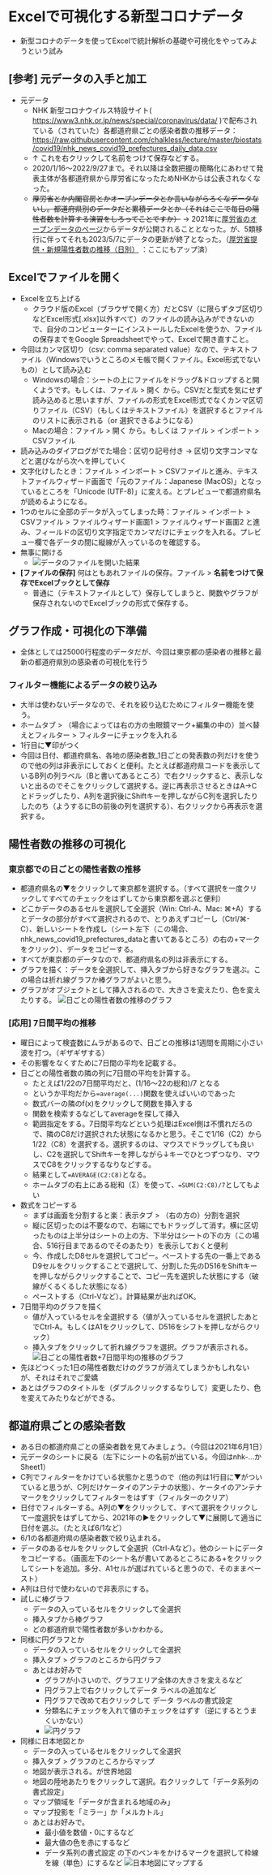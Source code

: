 # Excelで可視化する新型コロナデータ
- 新型コロナのデータを使ってExcelで統計解析の基礎や可視化をやってみようという試み

## [参考] 元データの入手と加工
- 元データ
  - NHK 新型コロナウイルス特設サイト( https://www3.nhk.or.jp/news/special/coronavirus/data/ )で配布されている（されていた）各都道府県ごとの感染者数の推移データ：https://raw.githubusercontent.com/chalkless/lecture/master/biostats/covid19/nhk_news_covid19_prefectures_daily_data.csv
  - ↑ これを右クリックして名前をつけて保存などする。
  - 2020/1/16～2022/9/27まで。それ以降は全数把握の簡略化にあわせて発表主体が各都道府県から厚労省になったためNHKからは公表されなくなった。
  - ~~厚労省とか内閣官房とかオープンデータとか言いながらろくなデータないし。都道府県別のデータだと累積データとか（それはここで毎日の陽性者数を計算する演習をしろってことですか）~~ → 2021年に[厚労省のオープンデータのページ](https://www.mhlw.go.jp/stf/covid-19/open-data.html)からデータが公開されることとなった。が、5類移行に伴ってそれも2023/5/7にデータの更新が終了となった。（[厚労省提供・新規陽性者数の推移（日別）](https://covid19.mhlw.go.jp/public/opendata/newly_confirmed_cases_daily.csv) ：ここにもアップ済）

## Excelでファイルを開く
- Excelを立ち上げる
  - クラウド版のExcel（ブラウザで開く方）だとCSV（に限らずタブ区切りなどExcel形式[.xlsx]以外すべて）のファイルの読み込みができないので、自分のコンピューターにインストールしたExcelを使うか、ファイルの保存までをGoogle Spreadsheetでやって、Excelで開き直すこと。
- 今回はカンマ区切り（csv: comma separated value）なので、テキストファイル（Windowsでいうところのメモ帳で開くファイル。Excel形式でないもの）として読み込む
  - Windowsの場合：シートの上にファイルをドラッグ&ドロップすると開くようです。もしくは、ファイル > 開く から。CSVだと型式を気にせず読み込めると思いますが、ファイルの形式をExcel形式でなくカンマ区切りファイル（CSV）（もしくはテキストファイル）を選択するとファイルのリストに表示される（or 選択できるようになる）
  - Macの場合：ファイル > 開く から。もしくは ファイル > インポート > CSVファイル
- 読み込みのダイアログがでた場合：区切り記号付き → 区切り文字コンマなどと選びながら次へを押していく
- 文字化けしたとき：ファイル > インポート > CSVファイルと進み、テキストファイルウィザード画面で「元のファイル：Japanese (MacOS)」となっているところを「Unicode (UTF-8)」に変える。とプレビューで都道府県名が読めるようになる。
- 1つのセルに全部のデータが入ってしまった時：ファイル > インポート > CSVファイル > ファイルウィザード画面1 > ファイルウィザード画面2 と進み、フィールドの区切り文字指定でカンマだけにチェックを入れる。プレビュー欄で各データの間に縦線が入っているのを確認する。
- 無事に開ける
  - ![データのファイルを開いた結果](./images/excel_openfile.png)
- **[ファイルの保存]** 何はともあれファイルの保存。ファイル > **名前をつけて保存でExcelブックとして保存**
  - 普通に（テキストファイルとして）保存してしまうと、関数やグラフが保存されないのでExcelブックの形式で保存する。

## グラフ作成・可視化の下準備
- 全体としては25000行程度のデータだが、今回は東京都の感染者の推移と最新の都道府県別の感染者の可視化を行う

### フィルター機能によるデータの絞り込み
- 大半は使わないデータなので、それを絞り込むためにフィルター機能を使う。
- ホームタブ > （場合によっては右の方の虫眼鏡マーク+編集の中の）並べ替えとフィルター > フィルターにチェックを入れる
- 1行目に▼印がつく
- 今回は日付、都道府県名、各地の感染者数_1日ごとの発表数の列だけを使うので他の列は非表示にしておくと便利。たとえば都道府県コードを表示しているB列の列ラベル（Bと書いてあるところ）で右クリックすると、表示しないと出るのでそこをクリックして選択する。逆に再表示させるときはA→Cとドラッグしたり、A列を選択後にShiftキーを押しながらC列を選択したりしたのち（ようするにBの前後の列を選択する）、右クリックから再表示を選択する。

## 陽性者数の推移の可視化
### 東京都での日ごとの陽性者数の推移
- 都道府県名の▼をクリックして東京都を選択する。（すべて選択を一度クリックしてすべてのチェックをはずしてから東京都を選ぶと便利）
- どこかデータのあるセルを選択して全選択（Win: Ctrl-A、Mac: ⌘+A）するとデータの部分がすべて選択されるので、とりあえずコピーし（Ctrl/⌘-C）、新しいシートを作成し（シート左下（この場合、nhk_news_covid19_prefectures_dataと書いてあるところ）の右の+マークをクリック）、データをコピーする。
- すべてが東京都のデータなので、都道府県名の列は非表示にする。
- グラフを描く：データを全選択して、挿入タブから好きなグラフを選ぶ。この場合は折れ線グラフか棒グラフがよいと思う。
- グラフがオブジェクトとして挿入されるので、大きさを変えたり、色を変えたりする。
![日ごとの陽性者数の推移のグラフ](./images/excel-flowSimple.png)

### [応用] 7日間平均の推移
- 曜日によって検査数にムラがあるので、日ごとの推移は1週間を周期に小さい波を打つ。（ギザギザする）
- その影響をなくすために7日間の平均を記載する。
- 日ごとの陽性者数の隣の列に7日間の平均を計算する。
  - たとえば1/22の7日間平均だと、(1/16〜22の総和)/7 となる
  - というか平均だから`=average(...)`関数を使えばいいのであった
  - 数式バーの隣のf(x)をクリックして関数を挿入する
  - 関数を検索するなどしてaverageを探して挿入
  - 範囲指定をする。7日間平均などという処理はExcel側は不慣れだろので、隣のC8だけ選択された状態になるかと思う。そこで1/16（C2）から1/22（C8）を選択する。選択するのは、マウスでドラッグしても良いし、C2を選択してShiftキーを押しながら↓キーでひとつずつなり、マウスでC8をクリックするなりなどする。
  - 結果として`=AVERAGE(C2:C8)`となる。
  - ホームタブの右上にある総和（Σ）を使って、`=SUM(C2:C8)/7`としてもよい
- 数式をコピーする
  - まずは画面を分割すると楽：表示タブ > （右の方の）分割を選択
  - 縦に区切ったのは不要なので、右端にでもドラッグして消す。横に区切ったものは上半分はシートの上の方、下半分はシートの下の方（この場合、516行目まであるのでそのあたり）を表示しておくと便利
  - 今、作成したD8セルを選択してコピー。ペーストする先の一番上であるD9セルをクリックすることで選択して、分割した先のD516をShiftキーを押しながらクリックすることで、コピー先を選択した状態にする（破線がくるくるした状態になる）
  - ペーストする（Ctrl-Vなど）。計算結果が出ればOK。
- 7日間平均のグラフを描く
  - 値が入っているセルを全選択する（値が入っているセルを選択したあとでCtrl-A。もしくはA1をクリックして、D516をシフトを押しながらクリック）
  - 挿入タブをクリックして折れ線グラフを選択。グラフが表示される。
![日ごとの陽性者数+7日間平均の推移のグラフ](./images/excel-flowAve.png)
- 先ほどつくった1日の陽性者数だけのグラフが消えてしまうかもしれないが、それはそれでご愛嬌
- あとはグラフのタイトルを（ダブルクリックするなりして）変更したり、色を変えてみたりなどができる。

## 都道府県ごとの感染者数
- ある日の都道府県ごとの感染者数を見てみましょう。（今回は2021年6月1日）
- 元データのシートに戻る（左下にシートの名前が出ている。今回はnhk-...かSheet1）
- C列でフィルターをかけている状態かと思うので（他の列は1行目に▼がついていると思うが、C列だけケータイのアンテナの状態）、ケータイのアンテナマークをクリックしてフィルターをはずす（フィルターのクリア）
- 日付でフィルターする。A列の▼をクリックして、すべて選択をクリックして一度選択をはずしてから、2021年の▶︎をクリックして▼に展開して適当に日付を選ぶ。（たとえば6/1など）
- 6/1の各都道府県の感染者数で絞り込まれる。
- データのあるセルをクリックして全選択（Ctrl-Aなど）。他のシートにデータをコピーする。（画面左下のシート名が書いてあるところにある+をクリックしてシートを追加。多分、A1セルが選ばれていると思うので、そのままペースト）
- A列は日付で使わないので非表示にする。
- 試しに棒グラフ
  - データの入っているセルをクリックして全選択
  - 挿入タブから棒グラフ
  - どの都道府県で陽性者数が多いかわかる。
- 同様に円グラフとか
  - データの入っているセルをクリックして全選択
  - 挿入タブ > グラフのところから円グラフ
  - あとはお好みで
    - グラフが小さいので、グラフエリア全体の大きさを変えるなど
    - 円グラフ上で右クリックしてデータ ラベルの追加など
    - 円グラフで改めて右クリックして データ ラベルの書式設定
    - 分類名にチェックを入れて値のチェックをはずす（逆にするとうまくいかない）
    - ![円グラフ](./images/excel-pie.png)
- 同様に日本地図とか
  - データの入っているセルをクリックして全選択
  - 挿入タブ > グラフのところからマップ
  - 地図が表示される。が世界地図
  - 地図の陸地あたりをクリックして選択。右クリックして「データ系列の書式設定」
  - マップ領域を「データが含まれる地域のみ」
  - マップ投影を「ミラー」か「メルカトル」
  - あとはお好みで。
    - 最小値を数値・0にするなど
    - 最大値の色を赤にするなど
    - データ系列の書式設定 の下のペンキをかけるマークを選択して枠線を線（単色）にするなど
![日本地図にマップする](./images/excel-map.png)


